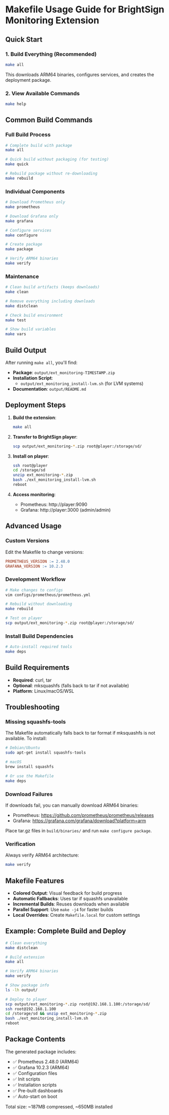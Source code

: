 # Makefile Usage Guide for BrightSign Monitoring Extension

## Quick Start

### 1. Build Everything (Recommended)
```bash
make all
```
This downloads ARM64 binaries, configures services, and creates the deployment package.

### 2. View Available Commands
```bash
make help
```

## Common Build Commands

### Full Build Process
```bash
# Complete build with package
make all

# Quick build without packaging (for testing)
make quick

# Rebuild package without re-downloading
make rebuild
```

### Individual Components
```bash
# Download Prometheus only
make prometheus

# Download Grafana only
make grafana

# Configure services
make configure

# Create package
make package

# Verify ARM64 binaries
make verify
```

### Maintenance
```bash
# Clean build artifacts (keeps downloads)
make clean

# Remove everything including downloads
make distclean

# Check build environment
make test

# Show build variables
make vars
```

## Build Output

After running `make all`, you'll find:

- **Package**: `output/ext_monitoring-TIMESTAMP.zip`
- **Installation Script**: 
  - `output/ext_monitoring_install-lvm.sh` (for LVM systems)
- **Documentation**: `output/README.md`

## Deployment Steps

1. **Build the extension**:
   ```bash
   make all
   ```

2. **Transfer to BrightSign player**:
   ```bash
   scp output/ext_monitoring-*.zip root@player:/storage/sd/
   ```

3. **Install on player**:
   ```bash
   ssh root@player
   cd /storage/sd
   unzip ext_monitoring-*.zip
   bash ./ext_monitoring_install-lvm.sh
   reboot
   ```

4. **Access monitoring**:
   - Prometheus: http://player:9090
   - Grafana: http://player:3000 (admin/admin)

## Advanced Usage

### Custom Versions
Edit the Makefile to change versions:
```makefile
PROMETHEUS_VERSION := 2.48.0
GRAFANA_VERSION := 10.2.3
```

### Development Workflow
```bash
# Make changes to configs
vim configs/prometheus/prometheus.yml

# Rebuild without downloading
make rebuild

# Test on player
scp output/ext_monitoring-*.zip root@player:/storage/sd/
```


### Install Build Dependencies
```bash
# Auto-install required tools
make deps
```

## Build Requirements

- **Required**: curl, tar
- **Optional**: mksquashfs (falls back to tar if not available)
- **Platform**: Linux/macOS/WSL

## Troubleshooting

### Missing squashfs-tools
The Makefile automatically falls back to tar format if mksquashfs is not available. To install:
```bash
# Debian/Ubuntu
sudo apt-get install squashfs-tools

# macOS
brew install squashfs

# Or use the Makefile
make deps
```

### Download Failures
If downloads fail, you can manually download ARM64 binaries:
- Prometheus: https://github.com/prometheus/prometheus/releases
- Grafana: https://grafana.com/grafana/download?platform=arm

Place tar.gz files in `build/binaries/` and run `make configure package`.

### Verification
Always verify ARM64 architecture:
```bash
make verify
```

## Makefile Features

- **Colored Output**: Visual feedback for build progress
- **Automatic Fallbacks**: Uses tar if squashfs unavailable
- **Incremental Builds**: Reuses downloads when available
- **Parallel Support**: Use `make -j4` for faster builds
- **Local Overrides**: Create `Makefile.local` for custom settings

## Example: Complete Build and Deploy

```bash
# Clean everything
make distclean

# Build extension
make all

# Verify ARM64 binaries
make verify

# Show package info
ls -lh output/

# Deploy to player
scp output/ext_monitoring-*.zip root@192.168.1.100:/storage/sd/
ssh root@192.168.1.100
cd /storage/sd && unzip ext_monitoring-*.zip
bash ./ext_monitoring_install-lvm.sh
reboot
```

## Package Contents

The generated package includes:
- ✅ Prometheus 2.48.0 (ARM64)
- ✅ Grafana 10.2.3 (ARM64)
- ✅ Configuration files
- ✅ Init scripts
- ✅ Installation scripts
- ✅ Pre-built dashboards
- ✅ Auto-start on boot

Total size: ~187MB compressed, ~650MB installed